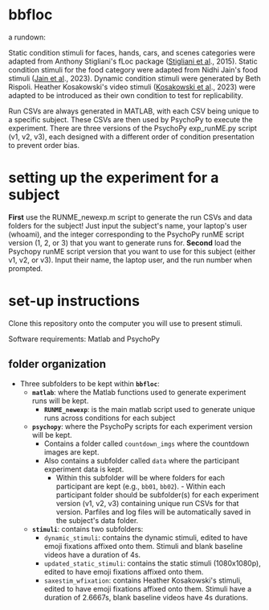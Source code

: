 # bbfloc

a rundown:

Static condition stimuli for faces, hands, cars, and scenes categories were adapted from Anthony Stigliani's fLoc package ([Stigliani et al](http://vpnl.stanford.edu/papers/StiglianiJNS2015.pdf)., 2015).
Static condition stimuli for the food category were adapted from Nidhi Jain's food stimuli ([Jain et al](https://www.nature.com/articles/s42003-023-04546-2)., 2023). 
Dynamic condition stimuli were generated by Beth Rispoli.
Heather Kosakowski's video stimuli ([Kosakowski et al](https://doi.org/10.17605/OSF.IO/JNX5A)., 2023) were adapted to be introduced as their own condition to test for replicability. 

Run CSVs are always generated in MATLAB, with each CSV being unique to a specific subject. These CSVs are then used by PsychoPy to execute the experiment. There are three versions of the PsychoPy exp_runME.py script (v1, v2, v3), each designed with a different order of condition presentation to prevent order bias.

# setting up the experiment for a subject

**First** use the RUNME_newexp.m script to generate the run CSVs and data folders for the subject! Just input the subject's name, your laptop's user (whoami), and the integer corresponding to the PsychoPy runME script version (1, 2, or 3) that you want to generate runs for.
**Second** load the Psychopy runME script version that you want to use for this subject (either v1, v2, or v3). Input their name, the laptop user, and the run number when prompted.

# set-up instructions 

Clone this repository onto the computer you will use to present stimuli.

Software requirements: Matlab and PsychoPy 

## folder organization

- Three subfolders to be kept within **`bbfloc`**:
    - **`matlab`**: where the Matlab functions used to generate experiment runs will be kept.
        -  **`RUNME_newexp`**: is the main matlab script used to generate unique runs across conditions for each subject 
    - **`psychopy`**: where the PsychoPy scripts for each experiment version will be kept.
        - Contains a folder called `countdown_imgs` where the countdown images are kept.
        - Also contains a subfolder called `data` where the participant experiment data is kept.
            - Within this subfolder will be where folders for each participant are kept (e.g., `bb01`, `bb02`).
                  - Within each participant folder should be subfolder(s) for each experiment version (v1, v2, v3) containing unique run CSVs for that version. Parfiles and log files will be                      automatically saved in the subject's data folder. 
    - **`stimuli`**: contains two subfolders:
        - `dynamic_stimuli`: contains the dynamic stimuli, edited to have emoji fixations affixed onto them. Stimuli and blank baseline videos have a duration of 4s. 
        - `updated_static_stimuli`: contains the static stimuli (1080x1080p), edited to have emoji fixations affixed onto them. 
        - `saxestim_wfixation`: contains Heather Kosakowski's stimuli, edited to have emoji fixations affixed onto them. Stimuli have a duration of 2.6667s, blank baseline videos have 4s                   durations.  
